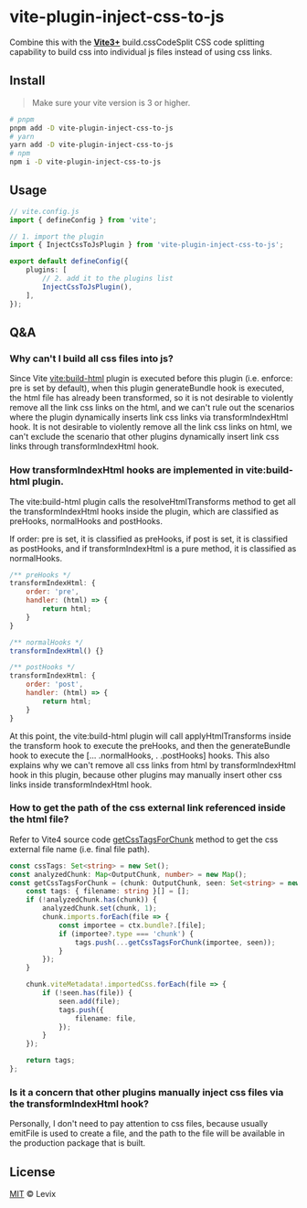 # vite-plugin-inject-css-to-js

Combine this with the **[Vite3+](https://vitejs.dev/)** build.cssCodeSplit CSS code splitting capability to build css into individual js files instead of using css links.

## Install

> Make sure your vite version is 3 or higher.

```sh
# pnpm
pnpm add -D vite-plugin-inject-css-to-js
# yarn
yarn add -D vite-plugin-inject-css-to-js
# npm
npm i -D vite-plugin-inject-css-to-js
```

## Usage

```ts
// vite.config.js
import { defineConfig } from 'vite';

// 1. import the plugin
import { InjectCssToJsPlugin } from 'vite-plugin-inject-css-to-js';

export default defineConfig({
    plugins: [
        // 2. add it to the plugins list
        InjectCssToJsPlugin(),
    ],
});
```

## Q&A

### Why can't I build all css files into js?

Since Vite [vite:build-html](https://github.com/vitejs/vite/blob/fd1b7315852616a00156f79b413c0f2a0029e51b/packages/vite/src/node/plugins/html.ts#L287) plugin is executed before this plugin (i.e. enforce: pre is set by default), when this plugin generateBundle hook is executed, the html file has already been transformed, so it is not desirable to violently remove all the link css links on the html, and we can't rule out the scenarios where the plugin dynamically inserts link css links via transformIndexHtml hook. It is not desirable to violently remove all the link css links on html, we can't exclude the scenario that other plugins dynamically insert link css links through transformIndexHtml hook.

### How transformIndexHtml hooks are implemented in vite:build-html plugin.

The vite:build-html plugin calls the resolveHtmlTransforms method to get all the transformIndexHtml hooks inside the plugin, which are classified as preHooks, normalHooks and postHooks.

If order: pre is set, it is classified as preHooks, if post is set, it is classified as postHooks, and if transformIndexHtml is a pure method, it is classified as normalHooks.

```JavaScript
/** preHooks */
transformIndexHtml: {
    order: 'pre',
    handler: (html) => {
        return html;
    }
}

/** normalHooks */
transformIndexHtml() {}

/** postHooks */
transformIndexHtml: {
    order: 'post',
    handler: (html) => {
        return html;
    }
}
```

At this point, the vite:build-html plugin will call applyHtmlTransforms inside the transform hook to execute the preHooks, and then the generateBundle hook to execute the [... .normalHooks, . .postHooks] hooks. This also explains why we can't remove all css links from html by transformIndexHtml hook in this plugin, because other plugins may manually insert other css links inside transformIndexHtml hook.

### How to get the path of the css external link referenced inside the html file?

Refer to Vite4 source code [getCssTagsForChunk](https://github.com/vitejs/vite/blob/fd1b7315852616a00156f79b413c0f2a0029e51b/packages/vite/src/node/plugins/html.ts#L654) method to get the css external file name (i.e. final file path).

```Typescript
const cssTags: Set<string> = new Set();
const analyzedChunk: Map<OutputChunk, number> = new Map();
const getCssTagsForChunk = (chunk: OutputChunk, seen: Set<string> = new Set()) => {
    const tags: { filename: string }[] = [];
    if (!analyzedChunk.has(chunk)) {
        analyzedChunk.set(chunk, 1);
        chunk.imports.forEach(file => {
            const importee = ctx.bundle?.[file];
            if (importee?.type === 'chunk') {
                tags.push(...getCssTagsForChunk(importee, seen));
            }
        });
    }

    chunk.viteMetadata!.importedCss.forEach(file => {
        if (!seen.has(file)) {
            seen.add(file);
            tags.push({
                filename: file,
            });
        }
    });

    return tags;
};
```

### Is it a concern that other plugins manually inject css files via the transformIndexHtml hook?

Personally, I don't need to pay attention to css files, because usually emitFile is used to create a file, and the path to the file will be available in the production package that is built.

## License

[MIT](./LICENSE) © Levix
